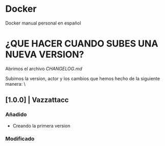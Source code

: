 # Docker
Docker manual personal en español

# ¿QUE HACER CUANDO SUBES UNA NUEVA VERSION?

Abrimos el archivo *CHANGELOG.md*

Subimos la version, actor y los cambios que hemos hecho de la siguiente manera: \
## [1.0.0] | Vazzattacc 

### Añadido
 - Creando la primera version
### Modificado
